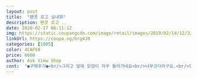 ```yaml
---
layout: post 
title:  "팬콧 로고 실내화" 
description: 팬콧 로고 ..
date: 2020-02-27 06:11:12 
img: https://static.coupangcdn.com/image/retail/images/2019/02/14/12/3/0c8c1f5a-2a33-4413-a467-b26b78805b59.jpg 
linkUrl: https://coupa.ng/brg4J0 
categories: [1005] 
color: 4CAF50 
price: 6660 
author: Ask View Shop 
cont:  "●구매후기●<br/>그리고 앞에 모양이 자꾸 돌아가네요<br/>너무크더라구요.<br/>맘에들어하길래 170으로다시주문했어요.<br/><br/>사진상으로는 앞에 신는부분 밴드 인줄 알았는데 밴드 모양 만 흉내내고 아니네요.<br/>ㅠ밴드 조금있음 신고 벗기 편할텐데... <br/>눈속임 이네요<br/>실제가 더 귀여운거 같아요 ^^ 너무 과하지 않고요.<br/> 아들 발바닥이 정확하게 160mm여서 160으로 주문했더니 한 5<br/> -7mm정도 넉넉하게 잘 맞더라고요~(맨발로) 170은 너무 헐거울것 같아 딱맞게 주문했는데 잘한 것 같아요.<br/> 유치원에서 실내화로 신을 예정입니다.<br/><br/>아이가 크게신는걸좋아해서 180햇더니<br/>유치원준비물로 실내화 검색하다가 적당해보여서 선택햇어요.<br/><br/>편하게 신을듯합니다.<br/><br/>그리고 앞에 모양이 자꾸 돌아가네요<br/>너무크더라구요.<br/>맘에들어하길래 170으로다시주문했어요.<br/><br/>사진상으로는 앞에 신는부분 밴드 인줄 알았는데 밴드 모양 만 흉내내고 아니네요.<br/>ㅠ밴드 조금있음 신고 벗기 편할텐데... <br/>눈속임 이네요<br/>실제가 더 귀여운거 같아요 ^^ 너무 과하지 않고요.<br/> 아들 발바닥이 정확하게 160mm여서 160으로 주문했더니 한 5<br/> -7mm정도 넉넉하게 잘 맞더라고요~(맨발로) 170은 너무 헐거울것 같아 딱맞게 주문했는데 잘한 것 같아요.<br/> 유치원에서 실내화로 신을 예정입니다.<br/><br/>아이가 크게신는걸좋아해서 180햇더니<br/>유치원준비물로 실내화 검색하다가 적당해보여서 선택햇어요.<br/><br/>편하게 신을듯합니다.<br/><br/>" 
---
```

